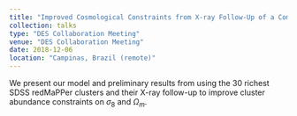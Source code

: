 ```yaml
---
title: "Improved Cosmological Constraints from X-ray Follow-Up of a Complete Sample of redMaPPer Clusters"
collection: talks
type: "DES Collaboration Meeting"
venue: "DES Collaboration Meeting"
date: 2018-12-06
location: "Campinas, Brazil (remote)"
---
```

We present our model and preliminary results from using the 30 richest SDSS redMaPPer clusters and their X-ray follow-up to improve cluster abundance constraints on $\sigma_8$ and $\Omega_m$.
